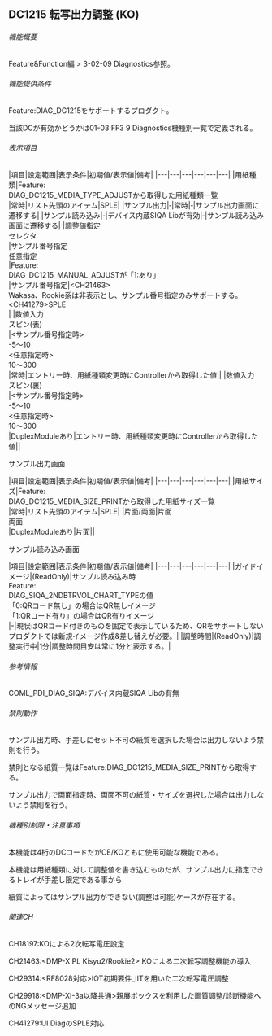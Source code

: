 ## DC1215 転写出力調整 (KO)

###### 機能概要

Feature&Function編 > 3-02-09 Diagnostics参照。

###### 機能提供条件

Feature:DIAG\_DC1215をサポートするプロダクト。

当該DCが有効かどうかは01-03 FF3 9 Diagnostics機種別一覧で定義される。

###### 表示項目

|項目|設定範囲|表示条件|初期値/表示値|備考|
|---|---|---|---|---|---|
|用紙種類|Feature:<br/>DIAG_DC1215_MEDIA_TYPE_ADJUSTから取得した用紙種類一覧<br/>|常時|リスト先頭のアイテム|<CH41279>SPLE|
|サンプル出力|‐|常時|‐|サンプル出力画面に遷移する|
|サンプル読み込み|‐|デバイス内蔵SIQA Libが有効|‐|サンプル読み込み画面に遷移する|
|調整値指定<br/>セレクタ<br/>|サンプル番号指定<br/>任意指定<br/>|Feature:<br/>DIAG_DC1215_MANUAL_ADJUSTが「1:あり」<br/>|サンプル番号指定|<CH21463&gt;<br/>Wakasa、Rookie系は非表示とし、サンプル番号指定のみサポートする。<br/>&lt;CH41279>SPLE<br/>|
|数値入力<br/>スピン(表)<br/>|<サンプル番号指定時&gt;<br/>-5～10<br/>&lt;任意指定時><br/>10～300<br/>|常時|エントリー時、用紙種類変更時にControllerから取得した値||
|数値入力<br/>スピン(裏)<br/>|<サンプル番号指定時&gt;<br/>-5～10<br/>&lt;任意指定時><br/>10～300<br/>|DuplexModuleあり|エントリー時、用紙種類変更時にControllerから取得した値||


サンプル出力画面

|項目|設定範囲|表示条件|初期値/表示値|備考|
|---|---|---|---|---|---|
|用紙サイズ|Feature:<br/>DIAG_DC1215_MEDIA_SIZE_PRINTから取得した用紙サイズ一覧<br/>|常時|リスト先頭のアイテム|<CH41279>SPLE|
|片面/両面|片面<br/>両面<br/>|DuplexModuleあり|片面||


サンプル読み込み画面

|項目|設定範囲|表示条件|初期値/表示値|備考|
|---|---|---|---|---|---|
|ガイドイメージ|(ReadOnly)|サンプル読み込み時<br/>Feature:<br/>DIAG_SIQA_2NDBTRVOL_CHART_TYPEの値<br/>「0:QRコード無し」の場合はQR無しイメージ<br/>「1:QRコード有り」の場合はQR有りイメージ<br/>|-|現状はQRコード付きのものを固定で表示しているため、QRをサポートしないプロダクトでは新規イメージ作成&差し替えが必要。|
|調整時間|(ReadOnly)|調整実行中|1分|調整時間目安は常に1分と表示する。|


###### 参考情報

COML\_PDI\_DIAG\_SIQA:デバイス内蔵SIQA Libの有無

###### 禁則動作

サンプル出力時、手差しにセット不可の紙質を選択した場合は出力しないよう禁則を行う。

禁則となる紙質一覧はFeature:DIAG\_DC1215\_MEDIA\_SIZE\_PRINTから取得する。

サンプル出力で両面指定時、両面不可の紙質・サイズを選択した場合は出力しないよう禁則を行う。

###### 機種別制限・注意事項

本機能は4桁のDCコードだがCE/KOともに使用可能な機能である。

本機能は用紙種類に対して調整値を書き込むものだが、サンプル出力に指定できるトレイが手差し限定である事から

紙質によってはサンプル出力ができない(調整は可能)ケースが存在する。

###### 関連CH

CH18197:<RF3391>KOによる2次転写電圧設定

CH21463:<DMP-X PL Kisyu2/Rookie2> KOによる二次転写調整機能の導入

CH29314:<RF8028対応>IOT初期要件\_IITを用いた二次転写電圧調整

CH29918:<DMP-XI-3a以降共通>親展ボックスを利用した画質調整/診断機能へのNGメッセージ追加

CH41279:UI DiagのSPLE対応